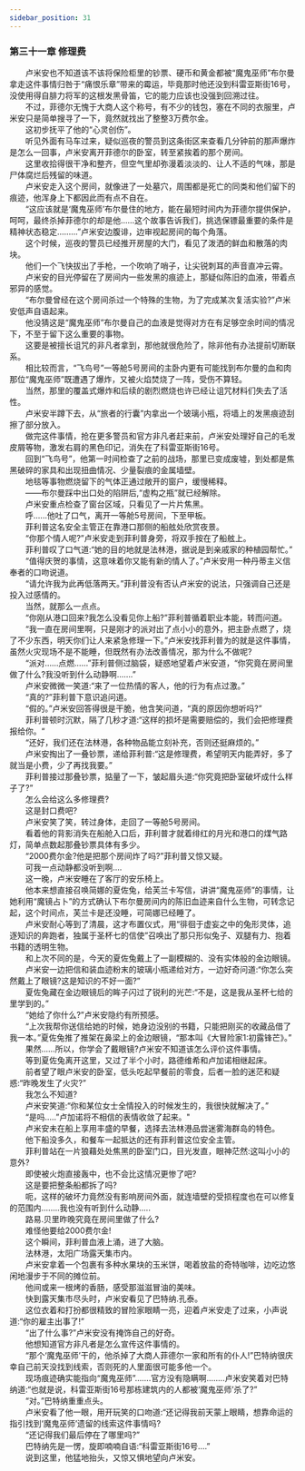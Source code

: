 ```yaml
---
sidebar_position: 31
---
```

### 第三十一章 修理费  


　　卢米安也不知道该不该将保险柜里的钞票、硬币和黄金都被“魔鬼巫师”布尔曼拿走这件事情归咎于“痛恨乐章”带来的霉运，毕竟那时他还没到科雷亚斯街16号，没使用得自腓力将军的这根发黑骨笛，它的能力应该也没强到回溯过往。  
　　不过，菲德尔无愧于大商人这个称号，有不少的钱包，塞在不同的衣服里，卢米安只是简单搜寻了一下，竟然就找出了整整3万费尔金。  
　　这初步抚平了他的“心灵创伤”。  
　　听见外面有马车过来，疑似巡夜的警员到这条街区来查看几分钟前的那声爆炸是怎么一回事，卢米安离开菲德尔的卧室，转至紧挨着的那个房间。  
　　这里收拾得很干净和整齐，但空气里却弥漫着淡淡的、让人不适的气味，那是尸体腐烂后残留的味道。  
　　卢米安走入这个房间，就像进了一处墓穴，周围都是死亡的同类和他们留下的痕迹，他浑身上下都因此而有点不自在。  
　　“这应该就是‘魔鬼巫师’布尔曼住的地方，能在最短时间内为菲德尔提供保护，呵呵，最终杀掉菲德尔的却是他……这个故事告诉我们，挑选保镖最重要的条件是精神状态稳定..…….”卢米安边腹诽，边审视起房间的每个角落。  
　　这个时候，巡夜的警员已经推开房屋的大门，看见了泼洒的鲜血和散落的肉块。  
　　他们一个飞快拔出了手枪，一个吹响了哨子，让尖锐刺耳的声音直冲云霄。  
　　卢米安的目光停留在了房间内一些发黑的痕迹上，那疑似陈旧的血液，带着点邪异的感觉。  
　　“布尔曼曾经在这个房间杀过一个特殊的生物，为了完成某次复活实验?”卢米安低声自语起来。  
　　他没猜这是“魔鬼巫师”布尔曼自己的血液是觉得对方在有足够空余时间的情况下，不至于留下这么重要的事物。  
　　这要是被擅长诅咒的非凡者拿到，那他就很危险了，除非他有办法提前切断联系。  
　　相比较而言，“飞鸟号”一等舱5号房间的主卧内更有可能找到布尔曼的血和肉那位“魔鬼巫师”既遭遇了爆炸，又被火焰焚烧了一阵，受伤不算轻。  
　　当然，那里的覆盖式爆炸和后续的剧烈燃烧也许已经让诅咒材料们失去了活性。  
　　卢米安半蹲下去，从“旅者的行囊”内拿出一个玻璃小瓶，将墙上的发黑痕迹刮擦了部分放入。  
　　做完这件事情，抢在更多警员和官方非凡者赶来前，卢米安处理好自己的毛发皮屑等物，激发右肩的黑色印记，消失在了科雷亚斯街16号。  
　　回到“飞鸟号”，他第一时间检查了之前的战场，那里已变成废墟，到处都是焦黑破碎的家具和出现扭曲情况、少量裂痕的金属墙壁。  
　　地毯等事物燃烧留下的气体正通过敞开的窗户，缓慢稀释。  
　　——布尔曼踩中出口处的陷阱后,“虚构之瓶”就已经解除。  
　　卢米安重点检查了窗台区域，只看见了一片片焦黑。  
　　呼......他吐了口气，离开一等舱5号房间，下至甲板。  
　　菲利普这名安全主管正在靠港口那侧的船舷处欣赏夜景。  
　　“你那个情人呢?”卢米安走到菲利普身旁，将双手按在了船舷上。  
　　菲利普叹了口气道:“她的目的地就是法林港，据说是到亲戚家的种植园帮忙。”  
　　“值得庆贺的事情，这意味着你又能有新的情人了。”卢米安用一种丹蒂主义信奉者的口吻说道。  
　　“请允许我为此再低落两天。”菲利普没有否认卢米安的说法，只强调自己还是投入过感情的。  
　　当然，就那么一点点。  
　　“你刚从港口回来?我怎么没看见你上船?”菲利普循着职业本能，转而问道。  
　　“我一直在房间里啊，只是刚才的派对出了点小小的意外，把主卧点燃了，烧了不少东西，明天你们让人来紧急修理一下。”卢米安找菲利普为的就是这件事情，虽然火灾现场不是不能睡，但既然有办法改善情况，那为什么不做呢?  
　　“派对……点燃……”菲利普侧过脑袋，疑惑地望着卢米安道，“你究竟在房间里做了什么?我没听到什么动静啊...….”  
　　卢米安微微一笑道:“来了一位热情的客人，他的行为有点过激。”  
　　“真的?”菲利普下意识追问道。  
　　“假的。”卢米安回答得很是干脆，他含笑问道，“真的原因你想听吗?”  
　　菲利普顿时沉默，隔了几秒才道:“这样的损坏是需要赔偿的，我们会把修理费报给你。“  
　　“还好，我们还在法林港，各种物品能立刻补充，否则还挺麻烦的。”  
　　卢米安掏出了一叠钞票，递给菲利普:“这是修理费，希望明天内能弄好，多了就当是小费，少了再找我要。”  
　　菲利普接过那叠钞票，掂量了一下，皱起眉头道:“你究竟把卧室破坏成什么样子了?”  
　　怎么会给这么多修理费?  
　　这是封口费吧?  
　　卢米安笑了笑，转过身体，走回了一等舱5号房间。  
　　看着他的背影消失在船舱入口后，菲利普才就着绯红的月光和港口的煤气路灯，简单点数起那叠钞票具体有多少。  
　　“2000费尔金?他是把那个房间炸了吗?”菲利普又惊又疑。  
　　可我一点动静都没听到啊....  
　　这一晚，卢米安睡在了客厅的安乐椅上。  
　　他本来想直接召唤简娜的夏佐兔，给芙兰卡写信，讲讲“魔鬼巫师”的事情，让她利用“魔镜占卜”的方式确认下布尔曼房间内的陈旧血迹来自什么生物，可转念记起，这个时间点，芙兰卡是还没睡，可简娜已经睡了。  
　　卢米安耐心等到了清晨，这才布置仪式，用“徘徊于虚妄之中的兔形灵体，追逐知识的奔跑者，独属于圣杯七的信使”召唤出了那只形似兔子、双腿有力、抱着书籍的透明生物。  
　　和上次不同的是，今天的夏佐兔戴上了一副模糊的、没有实体般的金边眼镜。  
　　卢米安一边把信和装血迹粉末的玻璃小瓶递给对方，一边好奇问道:“你怎么突然戴上了眼镜?这是知识的不好一面?”  
　　夏佐兔藏在金边眼镜后的眸子闪过了锐利的光芒:“不是，这是我从圣杯七给的里学到的。”  
　　“她给了你什么?”卢米安隐约有所预感。  
　　“上次我帮你送信给她的时候，她身边没别的书籍，只能把刚买的收藏品借了我一本。”夏佐兔推了推架在鼻梁上的金边眼镜，“那本叫《大冒险家1:初露锋芒》。”  
　　果然...…所以，你学会了戴眼镜?卢米安不知道该怎么评价这件事情。  
　　等到夏佐兔离开这里，又过了半个小时，路德维希和卢加诺相继起床。  
　　前者望了眼卢米安的卧室，低头吃起早餐前的零食，后者一脸的迷茫和疑惑:“昨晚发生了火灾?”  
　　我怎么不知道?  
　　卢米安笑道:“你和某位女士全情投入的时候发生的，我很快就解决了。”  
　　“是吗..…”卢加诺将不相信的表情收敛了起来。"  
　　卢米安未在船上享用丰盛的早餐，选择去法林港品尝迷雾海群岛的特色。  
　　他下船没多久，和餐车一起抵达的还有菲利普这位安全主管。  
　　菲利普站在一片狼藉处处焦黑的卧室门口，目光发直，眼神茫然:这叫小小的意外?  
　　即使被火炮直接轰中，也不会比这情况更惨了吧?  
　　这是要把整条船都拆了吗?  
　　呃，这样的破坏力竟然没有影响房间外面，就连墙壁的受损程度也在可以修复的范围内.…....我也没有听到什么动静.....  
　　路易.贝里昨晚究竟在房间里做了什么?  
　　难怪他要给2000费尔金!  
　　这个瞬间，菲利普血液上涌，进了大脑。  
　　法林港，太阳广场露天集市内。  
　　卢米安拿着一个包裹有多种水果块的玉米饼，喝着放盐的奇特咖啡，边吃边悠闲地漫步于不同的摊位前。  
　　他间或来一根烤的香肠，感受那滋滋冒油的美味。  
　　快到露天集市尽头时，卢米安看见了巴特纳.孔泰。  
　　这位衣着和打扮都很精致的冒险家眼睛一亮，迎着卢米安走了过来，小声说道:“你的雇主出事了!”  
　　“出了什么事?”卢米安没有掩饰自己的好奇。  
　　他想知道官方非凡者是怎么宣传这件事情的。  
　　“那个‘魔鬼巫师’干的，他杀掉了大商人菲德尔一家和所有的仆人!”巴特纳很庆幸自己前天没找到线索，否则死的人里面很可能多他一个。  
　　现场痕迹确实能指向“魔鬼巫师”…….官方没有隐瞒啊.…….卢米安笑着对巴特纳道:“也就是说，科雷亚斯街16号那栋建筑内的人都被‘魔鬼巫师’杀了?”  
　　“对。”巴特纳重重点头。  
　　卢米安看了他一眼，用开玩笑的口吻道:“还记得我前天蒙上眼睛，想靠命运的指引找到‘魔鬼巫师’遗留的线索这件事情吗?  
　　“还记得我们最后停在了哪里吗?”  
　　巴特纳先是一愣，旋即喃喃自语:“科雷亚斯街16号.…”  
　　说到这里，他猛地抬头，又惊又惧地望向卢米安。  
